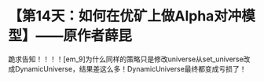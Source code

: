 # 【第14天：如何在优矿上做Alpha对冲模型】——原作者薛昆

跪求告知！！！！[em_9]为什么同样的策略只是修改universe从set_universe改成DynamicUniverse，结果差这么多！DynamicUniverse最终都变成亏损了！